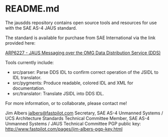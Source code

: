 # README.md

The jausdds repository contains open source tools and resources for use with the SAE AS-4 JAUS standard.

The standard is available for purchase from SAE International via the link provided here:

[ARP6227 - JAUS Messaging over the OMG Data Distribution Service (DDS)](http://standards.sae.org/arp6227/)

Tools currently include:

* src/parser: Parse DDS IDL to confirm correct operation of the JSIDL to IDL translator.
* src/pygments:  Produce readable, colored IDL and XML for documentation.
* src/translator:  Translate JSIDL into DDS IDL.

For more information, or to collaborate, please contact me!

Jim Albers
jalbers@fastpilot.com
Secretary, SAE AS-4 Unmanned Systems / UCS Architecture Standards Technical Committee
Member, SAE AS-4 Unmanned Systems / JAUS Technical Committee
PGP public key: http://www.fastpilot.com/pages/jim-albers-pgp-key.html


